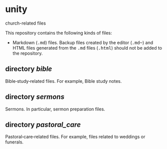 # unity
church-related files

This repository contains the following kinds of files:

* Markdown (<kbd>.md</kbd>) files. Backup files created by the editor (<kbd>.md~</kbd>) and HTML files generated from the <kbd>.md</kbd> files (<kbd>.html</kbd>) should not be added to the repository.

## directory _bible_

Bible‑study‑related files. For example, Bible study notes.

## directory _sermons_

Sermons. In particular, sermon preparation files.

## directory _pastoral\_care_

Pastoral‑care‑related files. For example, files related to weddings or funerals.
